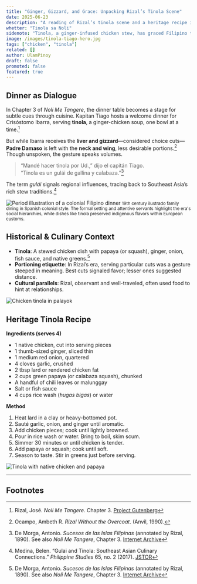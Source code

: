 ```yaml
---
title: "Ginger, Gizzard, and Grace: Unpacking Rizal’s Tinola Scene"
date: 2025-06-23
description: "A reading of Rizal’s tinola scene and a heritage recipe inspired by 19th-century Filipino tables."
whetter: "Tinola sa Noli"
sidenote: "Tinola, a ginger-infused chicken stew, has graced Filipino tables for centuries. In Rizal’s Noli Me Tangere, it becomes more than nourishment — it is a subtle messenger of status and sentiment."
image: /images/tinola-tiago-hero.jpg
tags: ["chicken", "tinola"]
related: []
author: UlamPinoy
draft: false
promoted: false
featured: true
---
```


## Dinner as Dialogue

In Chapter 3 of _Noli Me Tangere_, the dinner table becomes a stage for subtle cues through cuisine. Kapitan Tiago hosts a welcome dinner for Crisóstomo Ibarra, serving **tinola**, a ginger-chicken soup, one bowl at a time.[^1]

But while Ibarra receives the **liver and gizzard**—considered choice cuts—**Padre Damaso** is left with the **neck and wing**, less desirable portions.[^2] Though unspoken, the gesture speaks volumes.

> “Mandé hacer tinola por Ud.,” dijo el capitán Tiago.  
> “Tinola es un gulái de gallina y calabaza.”[^3]

The term _gulái_ signals regional influences, tracing back to Southeast Asia’s rich stew traditions.[^4]

![Period illustration of a colonial Filipino dinner](/images/tinola-tiago.jpg)
<small>19th century ilustrado family dining in Spanish colonial style. The formal setting and attentive servants highlight the era's social hierarchies, while dishes like tinola preserved indigenous flavors within European customs.</small>

## Historical & Culinary Context

- **Tinola**: A stewed chicken dish with papaya (or squash), ginger, onion, fish sauce, and native greens.[^3]
- **Portioning etiquette**: In Rizal’s era, serving particular cuts was a gesture steeped in meaning. Best cuts signaled favor; lesser ones suggested distance.
- **Cultural parallels**: Rizal, observant and well-traveled, often used food to hint at relationships.

![Chicken tinola in palayok](/images/tinola-palayok.jpg)

## Heritage Tinola Recipe

**Ingredients (serves 4)**

- 1 native chicken, cut into serving pieces
- 1 thumb-sized ginger, sliced thin
- 1 medium red onion, quartered
- 4 cloves garlic, crushed
- 2 tbsp lard or rendered chicken fat
- 2 cups green papaya (or calabaza squash), chunked
- A handful of chili leaves or malunggay
- Salt or fish sauce
- 4 cups rice wash (_hugas bigas_) or water

**Method**

1. Heat lard in a clay or heavy-bottomed pot.
2. Sauté garlic, onion, and ginger until aromatic.
3. Add chicken pieces; cook until lightly browned.
4. Pour in rice wash or water. Bring to boil, skim scum.
5. Simmer 30 minutes or until chicken is tender.
6. Add papaya or squash; cook until soft.
7. Season to taste. Stir in greens just before serving.

![Tinola with native chicken and papaya](/images/tinola-chicken-bowl.jpg)

---

## Footnotes

[^1]: Rizal, José. _Noli Me Tangere_. Chapter 3. [Project Gutenberg](https://www.gutenberg.org/ebooks/6737)
[^2]: Ocampo, Ambeth R. _Rizal Without the Overcoat_. (Anvil, 1990).
[^3]: De Morga, Antonio. _Sucesos de las Islas Filipinas_ (annotated by Rizal, 1890). See also _Noli Me Tangere_, Chapter 3. [Internet Archive](https://archive.org/details/sucesosdelasisla00morg)
[^4]: Medina, Belen. “Gulai and Tinola: Southeast Asian Culinary Connections.” _Philippine Studies_ 65, no. 2 (2017). [JSTOR](https://www.jstor.org/stable/philstudies)
